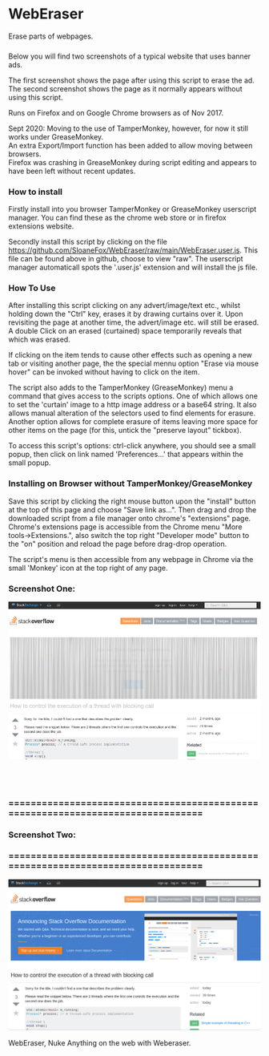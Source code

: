 # WebEraser
Erase parts of webpages.

###
Below you will find two screenshots of a typical website that uses banner ads.

The first screenshot shows the page after using this script to erase the ad.  
The second screenshot shows the page as it normally appears without using this script.

Runs on Firefox and on Google Chrome browsers as of Nov 2017. 

Sept 2020: Moving to the use of TamperMonkey, however, for now it still works under GreaseMonkey.  
An extra Export/Import function has been added to allow moving between browsers.  
Firefox was crashing in GreaseMonkey during script editing and appears to have been left without recent updates.
### How to install

Firstly install into you browser TamperMonkey or GreaseMonkey userscript manager.  You can find these as the chrome web store
or in firefox extensions website.

Secondly install this script by clicking on the file https://github.com/SloaneFox/WebEraser/raw/main/WebEraser.user.js.
This file can be found above in github, choose to view "raw".  The userscript manager automaticall spots the '.user.js' extension
and will install the js file.

### How To Use
After installing this script clicking on any advert/image/text etc., whilst holding down the "Ctrl" key, erases it by drawing curtains over it.  Upon revisiting the page at another time, the advert/image etc. will still be erased.  A double Click on an erased (curtained) space temporarily reveals that which was erased.

If clicking on the item tends to cause other effects such as opening a new tab or visiting another page, the the 
special mennu option "Erase via mouse hover" can be invoked without having to click on the item.

The script also adds to the TamperMonkey (GreaseMonkey) menu a command that gives access to the scripts options.  One of which allows one to set the 'curtain' image to a http image address or a base64 string.  It also allows manual alteration of the selectors used to find elements for erasure.  Another option allows for complete erasure of items leaving more space for other items on the page (for this, untick the "preserve layout" tickbox).

To access this script's options: ctrl-click anywhere, you should see a small popup, then click on link named 'Preferences...' that appears within the small popup.  

### Installing on Browser without TamperMonkey/GreaseMonkey

Save this script by clicking the right mouse button upon the "install" button at the top of this page and choose "Save link as...".  Then drag and drop the downloaded script from a file manager onto chrome's "extensions" page. Chrome's extensions page is accessible from the Chrome menu "More tools->Extensions.", also switch the top right "Developer mode" button to the "on" position and reload the page before drag-drop operation.

The script's menu is then accessible from any webpage in Chrome via the small 'Monkey' icon at the top right of any page.

### Screenshot One:
![Large banner ad at the StackOverflow website has been erased whilst preserving layout](https://github.com/SloaneFox/imgstore/raw/master/StackoverflowCurtainedAd.png "Large banner ad at stack overflow has been erased whilst preserving layout")
<br><br><br><br>

### ================================================================================
### Screenshot Two:
### ================================================================================

![Stackoverflow as it normally is with banner ad.](https://github.com/SloaneFox/imgstore/raw/master/StackoverflowWithAd.png "StackOverflow as it normally appears.")

WebEraser, Nuke Anything on the web with Weberaser.
